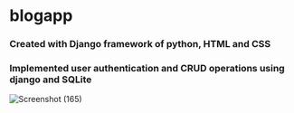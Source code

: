 # blogapp

### Created with Django framework of python, HTML and CSS
### Implemented user authentication and CRUD operations using django and SQLite
![Screenshot (165)](https://github.com/Prioma09/blogapp/assets/91005190/bc4c8b70-5b12-4b3e-b79d-306d6b0a820b)

